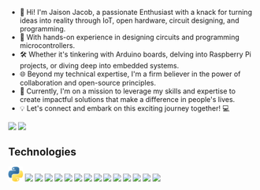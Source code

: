 - 👋 Hi! I'm Jaison Jacob, a passionate Enthusiast with a knack for turning ideas into reality through IoT, open hardware, circuit designing, and programming.
- 🔌 With hands-on experience in designing circuits and programming microcontrollers.
- 🛠️ Whether it's tinkering with Arduino boards, delving into Raspberry Pi projects, or diving deep into embedded systems.
- 🌐 Beyond my technical expertise, I'm a firm believer in the power of collaboration and open-source principles.
- 🚀 Currently, I'm on a mission to leverage my skills and expertise to create impactful solutions that make a difference in people's lives.
- 💡 Let's connect and embark on this exciting journey together! 💻

[<img src="pics/gmail.png" width="25">](mailto:jaisonjacob94@gmail.com) [<img src="https://static-00.iconduck.com/assets.00/linkedin-color-icon-256x256-ia566k6a.png" width="25">](https://www.linkedin.com/in/jaison-jacob-20baa2bb)

## Technologies  
<img src="https://github.com/jasion22/Profile_updation22/blob/main/Logos/python.png" height="30"> <img src="pics/python.png" width="40"> <img src="pics/letter-c.png" width="40"> <img src="pics/c-.png" width="40"> <img src="https://code.visualstudio.com/assets/images/code-stable.png" width="40"> <img src="https://encrypted-tbn0.gstatic.com/images?q=tbn:ANd9GcTeGPlShkiyH-2VPBaNFtcfDHbX_nw6Xqza3nltWVSEgg&s" width="40"> <img src="pics/Git.png" width="40"> <img src="pics/github.png" width="40"> <img src="pics/raspberry-pi.png" width="40"> <img src="https://brandslogos.com/wp-content/uploads/images/large/arduino-logo-1.png" width="40">  <img src="https://play-lh.googleusercontent.com/yAS9WJJnjlCx77RxIvJSssrixhCdUxnBlM3CuPnQpl8QI3Ez19KreBL4xREc1gtmK_Y" width="40"> <img src="https://www.niagaramarketplace.com/media/catalog/product/cache/8272e5d606ba848a87db29108f4efa34/m/a/marketplace_icons_13_.png" width="40"> <img src="https://upload.wikimedia.org/wikipedia/commons/thumb/a/a1/Grafana_logo.svg/1200px-Grafana_logo.svg.png" width="40">  <img src="https://static.vecteezy.com/system/resources/previews/004/226/536/non_2x/internet-of-things-color-icon-iot-signal-artificial-intelligence-isolated-illustration-vector.jpg" width="50"> <img src="https://www.semtech.com/uploads/company/company-logo-lora.png" width="60">
